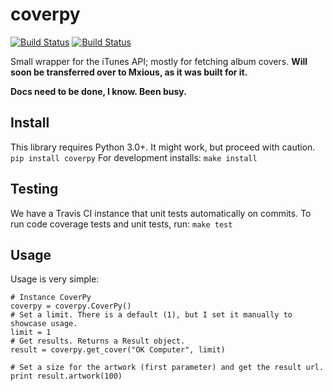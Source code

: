 # coverpy
[![Build Status](https://travis-ci.org/fallenshell/coverpy.svg?branch=master)](https://travis-ci.org/fallenshell/coverpy) [![Build Status](https://travis-ci.org/fallenshell/coverpy.svg?branch=develop)](https://travis-ci.org/fallenshell/coverpy)

Small wrapper for the iTunes API; mostly for fetching album covers. **Will soon be transferred over to Mxious, as it was built for it.** 

**Docs need to be done, I know. Been busy.**

## Install
This library requires Python 3.0+. It might work, but proceed with caution.
`pip install coverpy`
For development installs:
`make install`

## Testing
We have a Travis CI instance that unit tests automatically on commits. To run code coverage tests and unit tests, run:
`make test`

## Usage
Usage is very simple:
  
    # Instance CoverPy
    coverpy = coverpy.CoverPy()
    # Set a limit. There is a default (1), but I set it manually to showcase usage.
    limit = 1
    # Get results. Returns a Result object.
    result = coverpy.get_cover("OK Computer", limit)
    
    # Set a size for the artwork (first parameter) and get the result url.
    print result.artwork(100)
